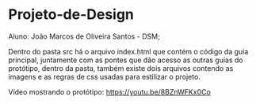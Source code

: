 # Projeto-de-Design
Aluno: João Marcos de Oliveira Santos - DSM;

Dentro do pasta src há o arquivo index.html que contém o código da guia principal, juntamente com as pontes que dão 
acesso as outras guias do protótipo, dentro da pasta, também existe dois arquivos contendo as imagens e as regras 
de css usadas para estilizar o projeto.

Vídeo mostrando o protótipo: https://youtu.be/8BZnWFKx0Co




